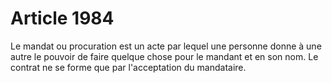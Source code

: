 # Article 1984

Le mandat ou procuration est un acte par lequel une personne donne à une autre le pouvoir de faire quelque chose pour le mandant et en son nom.   Le contrat ne se forme que par l'acceptation du mandataire.